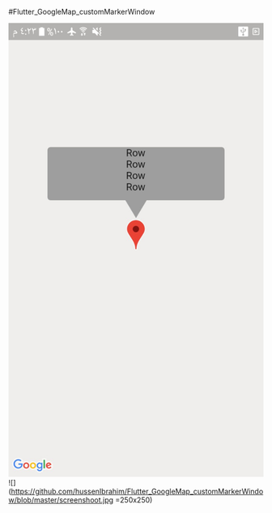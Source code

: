 #Flutter_GoogleMap_customMarkerWindow


![Capture](https://github.com/hussenIbrahim/Flutter_GoogleMap_customMarkerWindow/blob/master/screenshoot.jpg)
![](https://github.com/hussenIbrahim/Flutter_GoogleMap_customMarkerWindow/blob/master/screenshoot.jpg =250x250)
